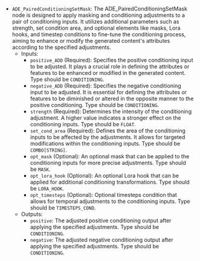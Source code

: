 - `ADE_PairedConditioningSetMask`: The ADE_PairedConditioningSetMask node is designed to apply masking and conditioning adjustments to a pair of conditioning inputs. It utilizes additional parameters such as strength, set condition area, and optional elements like masks, Lora hooks, and timestep conditions to fine-tune the conditioning process, aiming to enhance or modify the generated content's attributes according to the specified adjustments.
    - Inputs:
        - `positive_ADD` (Required): Specifies the positive conditioning input to be adjusted. It plays a crucial role in defining the attributes or features to be enhanced or modified in the generated content. Type should be `CONDITIONING`.
        - `negative_ADD` (Required): Specifies the negative conditioning input to be adjusted. It is essential for defining the attributes or features to be diminished or altered in the opposite manner to the positive conditioning. Type should be `CONDITIONING`.
        - `strength` (Required): Determines the intensity of the conditioning adjustment. A higher value indicates a stronger effect on the conditioning inputs. Type should be `FLOAT`.
        - `set_cond_area` (Required): Defines the area of the conditioning inputs to be affected by the adjustments. It allows for targeted modifications within the conditioning inputs. Type should be `COMBO[STRING]`.
        - `opt_mask` (Optional): An optional mask that can be applied to the conditioning inputs for more precise adjustments. Type should be `MASK`.
        - `opt_lora_hook` (Optional): An optional Lora hook that can be applied for additional conditioning transformations. Type should be `LORA_HOOK`.
        - `opt_timesteps` (Optional): Optional timesteps condition that allows for temporal adjustments to the conditioning inputs. Type should be `TIMESTEPS_COND`.
    - Outputs:
        - `positive`: The adjusted positive conditioning output after applying the specified adjustments. Type should be `CONDITIONING`.
        - `negative`: The adjusted negative conditioning output after applying the specified adjustments. Type should be `CONDITIONING`.
